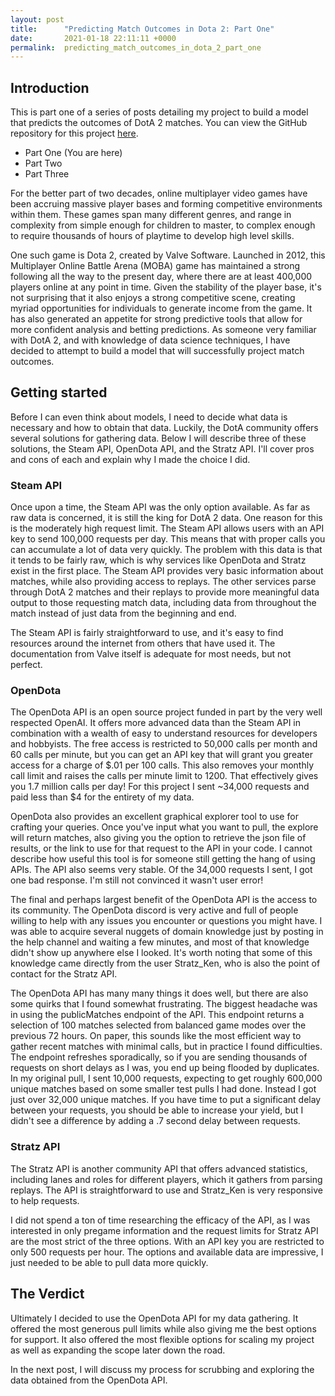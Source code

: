 ```yaml
---
layout: post
title:      "Predicting Match Outcomes in Dota 2: Part One"
date:       2021-01-18 22:11:11 +0000
permalink:  predicting_match_outcomes_in_dota_2_part_one
---
```



## Introduction

This is part one of a series of posts detailing my project to build a model that predicts the outcomes of DotA 2 matches. You can view the GitHub repository for this project [here](https://github.com/Lionslicer-Coding/Dota2Project).

* Part One (You are here)
* Part Two
* Part Three

For the better part of two decades, online multiplayer video games have been accruing massive player bases and forming competitive environments within them. These games span many different genres, and range in complexity from simple enough for children to master, to complex enough to require thousands of hours of playtime to develop high level skills.

One such game is Dota 2, created by Valve Software. Launched in 2012, this Multiplayer Online Battle Arena (MOBA) game has maintained a strong following all the way to the present day, where there are at least 400,000 players online at any point in time. Given the stability of the player base, it's not surprising that it also enjoys a strong competitive scene, creating myriad opportunities for individuals to generate income from the game. It has also generated an appetite for strong predictive tools that allow for more confident analysis and betting predictions.
As someone very familiar with DotA 2, and with knowledge of data science techniques, I have decided to attempt to build a model that will successfully project match outcomes. 

## Getting started

Before I can even think about models, I need to decide what data is necessary and how to obtain that data. Luckily, the DotA community offers several solutions for gathering data. Below I will describe three of these solutions, the Steam API, OpenDota API, and the Stratz API. I'll cover pros and cons of each and explain why I made the choice I did. 

### Steam API

Once upon a time, the Steam API was the only option available. As far as raw data is concerned, it is still the king for DotA 2 data. One reason for this is the moderately high request limit. The Steam API allows users with an API key to send 100,000 requests per day. This means that with proper calls you can accumulate a lot of data very quickly. The problem with this data is that it tends to be fairly raw, which is why services like OpenDota and Stratz exist in the first place. The Steam API provides very basic information about matches, while also providing access to replays. The other services parse through DotA 2 matches and their replays to provide more meaningful data output to those requesting match data, including data from throughout the match instead of just data from the beginning and end. 

The Steam API is fairly straightforward to use, and it's easy to find resources around the internet from others that have used it. The documentation from Valve itself is adequate for most needs, but not perfect. 

### OpenDota

The OpenDota API is an open source project funded in part by the very well respected OpenAI. It offers more advanced data than the Steam API in combination with a wealth of easy to understand resources for developers and hobbyists. The free access is restricted to 50,000 calls per month and 60 calls per minute, but you can get an API key that will grant you greater access for a charge of $.01 per 100 calls. This also removes your monthly call limit and raises the calls per minute limit to 1200. That effectively gives you 1.7 million calls per day! For this project I sent ~34,000 requests and paid less than $4 for the entirety of my data. 

OpenDota also provides an excellent graphical explorer tool to use for crafting your queries. Once you've input what you want to pull, the explore will return matches, also giving you the option to retrieve the json file of results, or the link to use for that request to the API in your code. I cannot describe how useful this tool is for someone still getting the hang of using APIs. The API also seems very stable. Of the 34,000 requests I sent, I got one bad response. I'm still not convinced it wasn't user error!

The final and perhaps largest benefit of the OpenDota API is the access to its community. The OpenDota discord is very active and full of people willing to help with any issues you encounter or questions you might have. I was able to acquire several nuggets of domain knowledge just by posting in the help channel and waiting a few minutes, and most of that knowledge didn't show up anywhere else I looked. It's worth noting that some of this knowledge came directly from the user Stratz_Ken, who is also the point of contact for the Stratz API. 

The OpenDota API has many many things it does well, but there are also some quirks that I found somewhat frustrating. The biggest headache was in using the publicMatches endpoint of the API. This endpoint returns a selection of 100 matches selected from balanced game modes over the previous 72 hours. On paper, this sounds like the most efficient way to gather recent matches with minimal calls, but in practice I found difficulties. The endpoint refreshes sporadically, so if you are sending thousands of requests on short delays as I was, you end up being flooded by duplicates. In my original pull, I sent 10,000 requests, expecting to get roughly 600,000 unique matches based on some smaller test pulls I had done. Instead I got just over 32,000 unique matches. If you have time to put a significant delay between your requests, you should be able to increase your yield, but I didn't see a difference by adding a .7 second delay between requests. 

### Stratz API

The Stratz API is another community API that offers advanced statistics, including lanes and roles for different players, which it gathers from parsing replays. The API is straightforward to use and Stratz_Ken is very responsive to help requests. 

I did not spend a ton of time researching the efficacy of the API, as I was interested in only pregame information and the request limits for Stratz API are the most strict of the three options. With an API key you are restricted to only 500 requests per hour. The options and available data are impressive, I just needed to be able to pull data more quickly. 

## The Verdict

Ultimately I decided to use the OpenDota API for my data gathering. It offered the most generous pull limits while also giving me the best options for support. It also offered the most flexible options for scaling my project as well as expanding the scope later down the road. 

In the next post, I will discuss my process for scrubbing and exploring the data obtained from the OpenDota API. 

